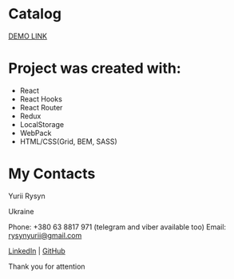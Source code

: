 # Catalog
[DEMO LINK](https://YuriiRysyn.github.io/OS-system-TT-catalog/)


# Project was created with:

- React
- React Hooks
- React Router
- Redux
- LocalStorage
- WebPack
- HTML/CSS(Grid, BEM, SASS)

# My Contacts
Yurii Rysyn

Ukraine

Phone: +380 63 8817 971 (telegram and viber available too) Email: rysynyurii@gmail.com

[LinkedIn](https://www.linkedin.com/in/yurii-rysyn-a683b91b7/) | [GitHub](https://github.com/YuriiRysyn)

Thank you for attention
